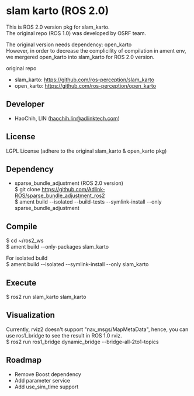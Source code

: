 # slam karto (ROS 2.0)  
This is ROS 2.0 version pkg for slam_karto.   
The original repo (ROS 1.0) was developed by OSRF team.  

The original version needs dependency: open_karto    
However, in order to decrease the complicility of compilation in ament env,  
we mergered open_karto into slam_karto for ROS 2.0 version.  
   
original repo  
* slam_karto: https://github.com/ros-perception/slam_karto   
* open_karto: https://github.com/ros-perception/open_karto   
  
## Developer  
* HaoChih, LIN (haochih.lin@adlinktech.com)  

## License  
LGPL License (adhere to the original slam_karto & open_karto pkg)  
  
## Dependency
* sparse_bundle_adjustment (ROS 2.0 version)  
$ git clone https://github.com/Adlink-ROS/sparse_bundle_adjustment_ros2  
$ ament build --isolated --build-tests --symlink-install --only sparse_bundle_adjustment  
  
## Compile       
$ cd ~/ros2_ws  
$ ament build --only-packages slam_karto  
  
For isolated build  
$ ament build --isolated --symlink-install --only slam_karto  

## Execute  
$ ros2 run slam_karto slam_karto  
  
## Visualization
Currently, rviz2 doesn't support "nav_msgs/MapMetaData", hence, you can use ros1_bridge to see the result in ROS 1.0 rviz.  
$ ros2 run ros1_bridge dynamic_bridge --bridge-all-2to1-topics  

## Roadmap   
* Remove Boost dependency  
* Add parameter service  
* Add use_sim_time support  
